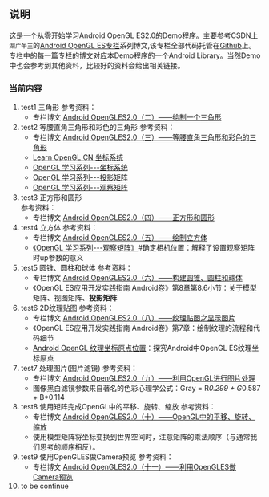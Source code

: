 ## 说明

这是一个从零开始学习Android OpenGL ES2.0的Demo程序。主要参考CSDN上`湖广午王`的[Android OpenGL ES专栏](https://blog.csdn.net/junzia/column/info/15997)系列博文,该专栏全部代码托管在[Github](https://github.com/doggycoder/AndroidOpenGLDemo)上。专栏中的每一篇专栏的博文对应本Demo程序的一个Android Library。当然Demo中也会参考到其他资料，比较好的资料会给出相关链接。

### 当前内容

1. test1 三角形
  参考资料：
    - 专栏博文 [Android OpenGLES2.0（二）——绘制一个三角形](https://blog.csdn.net/junzia/article/details/52801772)
2. test2 等腰直角三角形和彩色的三角形
  参考资料：
    - 专栏博文 [Android OpenGLES2.0（三）——等腰直角三角形和彩色的三角形](https://blog.csdn.net/junzia/article/details/52817978)  
    - [Learn OpenGL CN 坐标系统](https://learnopengl-cn.github.io/01%20Getting%20started/08%20Coordinate%20Systems/)
    - [OpenGL 学习系列---坐标系统](https://juejin.im/post/5b07fd74f265da0dca10a0c2)
    - [OpenGL 学习系列---投影矩阵](https://juejin.im/post/5b0ec5fef265da092a2b79b1)
    - [OpenGL 学习系列---观察矩阵](https://juejin.im/post/5b13fdc4e51d45069a39e3c6)
3. test3 正方形和圆形  
  参考资料：
    - 专栏博文 [Android OpenGLES2.0（四）——正方形和圆形](https://blog.csdn.net/junzia/article/details/52818488)
4. test4 立方体
  参考资料： 
    - 专栏博文 [Android OpenGLES2.0（五）——绘制立方体](https://blog.csdn.net/junzia/article/details/52820177)
    - [《OpenGL 学习系列---观察矩阵》](https://glumes.com/post/opengl/opengl-tutorial-view-matrix/)#确定相机位置：解释了设置观察矩阵时up参数的意义
5. test5 圆锥、圆柱和球体
  参考资料：
    - 专栏博文 [Android OpenGLES2.0（六）——构建圆锥、圆柱和球体](https://blog.csdn.net/junzia/article/details/52826856)
    - 《OpenGL ES应用开发实践指南 Android卷》第8章第8.6小节：关于模型矩阵、视图矩阵、**投影矩阵**
6. test6 2D纹理贴图
  参考资料：
    - 专栏博文 [Android OpenGLES2.0（八）——纹理贴图之显示图片](https://blog.csdn.net/junzia/article/details/52842816)
    - 《OpenGL ES应用开发实践指南 Android卷》第7章：绘制纹理的流程和代码细节
    - [Android OpenGL 纹理坐标原点位置](https://www.jianshu.com/p/6c4c7426eef3)：探究Android中OpenGL ES纹理坐标原点
7. test7 处理图片(图片滤镜)
  参考资料：
    - 专栏博文 [Android OpenGLES2.0（九）——利用OpenGL进行图片处理](https://blog.csdn.net/junzia/article/details/52902189)
    - 图像黑白滤镜参数来自著名的色彩心理学公式：Gray = R*0.299 + G*0.587 + B*0.114  
8. test8 使用矩阵完成OpenGL中的平移、旋转、缩放
  参考资料：
    - 专栏博文 [Android OpenGLES2.0（十）——OpenGL中的平移、旋转、缩放](https://blog.csdn.net/junzia/article/details/53154175)
    - 使用模型矩阵将坐标变换到世界空间时，注意矩阵的乘法顺序（与通常我们思考的顺序相反）。
9. test9 使用OpenGLES做Camera预览
  参考资料：
    - 专栏博文 [Android OpenGLES2.0（十一）——利用OpenGLES做Camera预览](https://blog.csdn.net/junzia/article/details/53166332)
10. to be continue